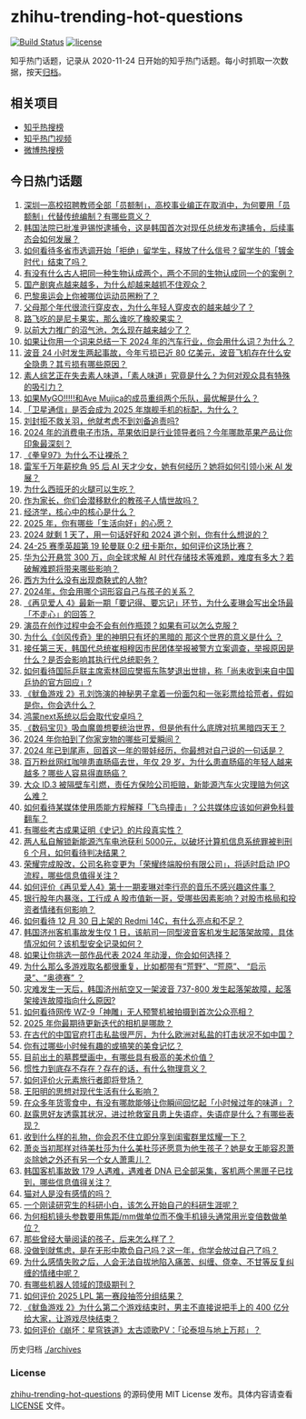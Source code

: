 # zhihu-trending-hot-questions

[![Build Status](https://github.com/justjavac/zhihu-trending-hot-questions/workflows/ci/badge.svg?branch=master)](https://github.com/justjavac/zhihu-trending-hot-questions/actions)
[![license](https://img.shields.io/github/license/justjavac/zhihu-trending-hot-questions)](https://github.com/justjavac/zhihu-trending-hot-questions/blob/master/LICENSE)

知乎热门话题，记录从 2020-11-24
日开始的知乎热门话题。每小时抓取一次数据，按天[归档](./archives)。

## 相关项目

- [知乎热搜榜](https://github.com/justjavac/zhihu-trending-top-search)
- [知乎热门视频](https://github.com/justjavac/zhihu-trending-hot-video)
- [微博热搜榜](https://github.com/justjavac/weibo-trending-hot-search)

## 今日热门话题

<!-- BEGIN -->
<!-- 最后更新时间 Tue Dec 31 2024 13:21:51 GMT+0800 (China Standard Time) -->

1. [深圳一高校招聘教师全部「员额制」，高校事业编正在取消中，为何要用「员额制」代替传统编制？有哪些意义？](https://www.zhihu.com/question/8240739196)
1. [韩国法院已批准尹锡悦逮捕令，这是韩国首次对现任总统发布逮捕令，后续事态会如何发展？](https://www.zhihu.com/question/8326128403)
1. [如何看待多省市选调开始「拒绝」留学生，释放了什么信号？留学生的「镀金时代」结束了吗？](https://www.zhihu.com/question/8325189631)
1. [有没有什么古人把同一种生物认成两个，两个不同的生物认成同一个的案例？](https://www.zhihu.com/question/643501301)
1. [国产剧爽点越来越多，为什么却越来越抓不住观众？](https://www.zhihu.com/question/7383240041)
1. [巴黎奥运会上你被哪位运动员圈粉了？](https://www.zhihu.com/question/6642008042)
1. [父母那个年代很流行穿皮衣，为什么年轻人穿皮衣的越来越少了？](https://www.zhihu.com/question/3565755877)
1. [路飞吃的是尼卡果实，那么谁吃了橡胶果实？](https://www.zhihu.com/question/4398471796)
1. [以前大力推广的沼气池，怎么现在越来越少了？](https://www.zhihu.com/question/643412523)
1. [如果让你用一个词来总结一下 2024 年的汽车行业，你会用什么词？为什么？](https://www.zhihu.com/question/8009652258)
1. [波音 24 小时发生两起事故，今年亏损已近 80 亿美元，波音飞机存在什么安全隐患？其亏损有哪些原因？](https://www.zhihu.com/question/8242665343)
1. [素人综艺正在失去素人味道，「素人味道」究竟是什么？为何对观众具有特殊的吸引力？](https://www.zhihu.com/question/6778242171)
1. [如果MyGO!!!!!和Ave Mujica的成员重组两个乐队，最优解是什么？](https://www.zhihu.com/question/8208024187)
1. [「卫星通信」是否会成为 2025 年旗舰手机的标配，为什么？](https://www.zhihu.com/question/6777480399)
1. [刘封拒不救关羽，他就考虑不到刘备追责吗?](https://www.zhihu.com/question/3672837412)
1. [2024 年的消费电子市场，苹果依旧是行业领导者吗？今年哪款苹果产品让你印象最深刻？](https://www.zhihu.com/question/6557482395)
1. [《拳皇97》为什么不让裸杀？](https://www.zhihu.com/question/8080603847)
1. [雷军千万年薪挖角 95 后 AI 天才少女，她有何经历？她将如何引领小米 AI 发展？](https://www.zhihu.com/question/8238441319)
1. [为什么西班牙的火腿可以生吃？](https://www.zhihu.com/question/568579345)
1. [作为家长，你们会潜移默化的教孩子人情世故吗？](https://www.zhihu.com/question/7487972594)
1. [经济学，核心中的核心是什么？](https://www.zhihu.com/question/7181150504)
1. [2025 年，你有哪些「生活向好」的心愿？](https://www.zhihu.com/question/8259575957)
1. [2024 就剩 1 天了，用一句话好好和 2024 道个别，你有什么想说的？](https://www.zhihu.com/question/8326082363)
1. [24-25 赛季英超第 19 轮曼联 0:2 纽卡斯尔，如何评价这场比赛？](https://www.zhihu.com/question/8305419274)
1. [华为公开悬赏 300 万，向全球求解 AI 时代存储技术等难题，难度有多大？若破解难题将带来哪些影响？](https://www.zhihu.com/question/8241393774)
1. [西方为什么没有出现商鞅式的人物?](https://www.zhihu.com/question/7983959047)
1. [2024年，你会用哪个词形容自己与孩子的关系？](https://www.zhihu.com/question/7410713063)
1. [《再见爱人 4》最新一期「要记得、要忘记」环节，为什么麦琳会写出全场最「不走心」的回答？](https://www.zhihu.com/question/8179389313)
1. [演员在创作过程中会不会有创作瓶颈？如果有可以怎么克服？](https://www.zhihu.com/question/7715521964)
1. [为什么《剑风传奇》里的神明只有坏的黑暗的 那这个世界的意义是什么 ？](https://www.zhihu.com/question/621487002)
1. [接任第三天，韩国代总统崔相穆因市民团体举报被警方立案调查，举报原因是什么？是否会影响其执行代总统职务？](https://www.zhihu.com/question/8264657219)
1. [如何看待国际乒联主席索林回应樊振东陈梦退出世排，称「尚未收到来自中国乒协的官方回应」?](https://www.zhihu.com/question/8257556362)
1. [《鱿鱼游戏 2》孔刘饰演的神秘男子拿着一份面包和一张彩票给拾荒者，假如是你，你会选什么？](https://www.zhihu.com/question/7938965796)
1. [鸿蒙next系统以后会取代安卓吗？](https://www.zhihu.com/question/7884957086)
1. [《数码宝贝》吸血魔兽想要统治世界，但是他有什么底牌对抗黑暗四天王？](https://www.zhihu.com/question/578442483)
1. [2024 年你拍到了你家宠物的哪些可爱瞬间？](https://www.zhihu.com/question/6844168477)
1. [2024 年已到尾声，回首这一年的带娃经历，你最想对自己说的一句话是？](https://www.zhihu.com/question/7176221629)
1. [百万粉丝网红咖啡患直肠癌去世，年仅 29 岁，为什么患直肠癌的年轻人越来越多？哪些人容易得直肠癌？](https://www.zhihu.com/question/8180818923)
1. [大众 ID.3 被隔壁车引燃，责任方保险公司拒赔，新能源汽车火灾理赔为何这么难？](https://www.zhihu.com/question/8151105286)
1. [如何看待某媒体使用质能方程解释「飞鸟撞击」？公共媒体应该如何避免科普翻车？](https://www.zhihu.com/question/8194398655)
1. [有哪些考古成果证明《史记》的片段真实性？](https://www.zhihu.com/question/7875292296)
1. [两人私自解锁新能源汽车电池获利 5000元，以破坏计算机信息系统罪被判刑 6 个月，如何看待判决结果？](https://www.zhihu.com/question/8097176801)
1. [荣耀完成股改，公司名称变更为「荣耀终端股份有限公司」，将适时启动 IPO 流程，哪些信息值得关注？](https://www.zhihu.com/question/8163860333)
1. [如何评价《再见爱人4》第十一期麦琳对李行亮的音乐不感兴趣这件事？](https://www.zhihu.com/question/8161451796)
1. [银行股年内暴涨，工行成 A 股市值新一哥，受哪些因素影响？对股市格局和投资者情绪有何影响？](https://www.zhihu.com/question/8100924754)
1. [如何看待 12 月 30 日上架的 Redmi 14C，有什么亮点和不足？](https://www.zhihu.com/question/8257188246)
1. [韩国济州客机事故发生仅 1 日，该航司一同型波音客机发生起落架故障，具体情况如何？该机型安全记录如何？](https://www.zhihu.com/question/8232248332)
1. [如果让你挑选一部作品代表 2024 年动漫，你会如何选择？](https://www.zhihu.com/question/6648485711)
1. [为什么那么多游戏取名都很重复，比如都带有“荒野”、“荒原”、 “启示录”、“奥德赛” ？](https://www.zhihu.com/question/6022561949)
1. [灾难发生一天后，韩国济州航空又一架波音 737-800 发生起落架故障，起落架接连故障指向什么原因?](https://www.zhihu.com/question/8233058556)
1. [如何看待网传 WZ-9「神雕」无人预警机被拍摄到首次公众亮相？](https://www.zhihu.com/question/8174364306)
1. [2025 年你最期待更新迭代的相机是哪款？](https://www.zhihu.com/question/7917921798)
1. [在古代的中国官府打击私盐很严厉，为什么欧洲对私盐的打击状况不如中国？](https://www.zhihu.com/question/26483583)
1. [你有过哪些小时候有趣的或搞笑的美食记忆？](https://www.zhihu.com/question/652640349)
1. [目前出土的墓葬壁画中，有哪些具有极高的美术价值？](https://www.zhihu.com/question/5375082687)
1. [惯性力到底存不存在？存在的话，有什么物理意义？](https://www.zhihu.com/question/523504161)
1. [如何评价火元素旅行者即将登场？](https://www.zhihu.com/question/8119944439)
1. [王阳明的思想对现代生活有什么影响？](https://www.zhihu.com/question/7725709446)
1. [在众多年货零食中，有没有哪款能够让你瞬间回忆起「小时候过年的味道」？](https://www.zhihu.com/question/7650006296)
1. [赵露思好友透露其状况，进过抢救室且患上失语症，失语症是什么？有哪些表现？](https://www.zhihu.com/question/8151584987)
1. [收到什么样的礼物，你会忍不住立即分享到闺蜜群里炫耀一下？](https://www.zhihu.com/question/6024937284)
1. [萧炎当初那样对待美杜莎为什么美杜莎还愿意为他生孩子？她是女王能容忍萧炎除她之外还有另一个女人萧熏儿？](https://www.zhihu.com/question/450271722)
1. [韩国客机事故致 179 人遇难，遇难者 DNA 已全部采集，客机两个黑匣子已找到，哪些信息值得关注？](https://www.zhihu.com/question/8182848326)
1. [猫对人是没有感情的吗？](https://www.zhihu.com/question/27378204)
1. [一个刚读研究生的科研小白，该怎么开始自己的科研生涯呢？](https://www.zhihu.com/question/435450030)
1. [为何相机镜头参数要用焦距/mm做单位而不像手机镜头通常用光变倍数做单位？](https://www.zhihu.com/question/6265889027)
1. [那些曾经大量阅读的孩子，后来怎么样了？](https://www.zhihu.com/question/622003859)
1. [没做到就焦虑，是在无形中欺负自己吗？这一年，你学会放过自己了吗？](https://www.zhihu.com/question/6989811691)
1. [为什么感情失败之后，人会无法自拔地陷入痛苦、纠缠、侥幸、不甘等反复纠缠的情绪中呢？](https://www.zhihu.com/question/7114751017)
1. [有哪些机器人领域的顶级期刊？](https://www.zhihu.com/question/355816027)
1. [如何评价 2025 LPL 第一赛段抽签分组结果？](https://www.zhihu.com/question/8197052139)
1. [《鱿鱼游戏 2》为什么第二个游戏结束时，男主不直接说把手上的 400 亿分给大家，让游戏尽快结束？](https://www.zhihu.com/question/8023462932)
1. [如何评价《崩坏：星穹铁道》太古颂歌PV：「论泰坦与地上万邦」？](https://www.zhihu.com/question/8275851902)

<!-- END -->

历史归档 [./archives](./archives)

### License

[zhihu-trending-hot-questions](https://github.com/justjavac/zhihu-trending-hot-questions)
的源码使用 MIT License 发布。具体内容请查看 [LICENSE](./LICENSE) 文件。
